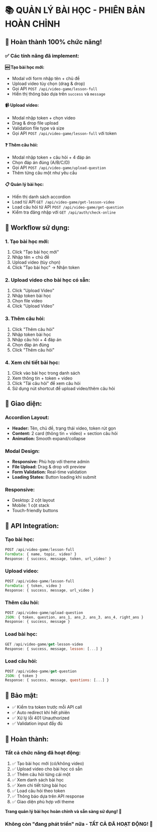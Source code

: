# 📚 QUẢN LÝ BÀI HỌC - PHIÊN BẢN HOÀN CHỈNH

## 🎉 **Hoàn thành 100% chức năng!**

### ✅ **Các tính năng đã implement:**

#### 🆕 **Tạo bài học mới:**
- Modal với form nhập tên + chủ đề
- Upload video tùy chọn (drag & drop)
- Gọi API `POST /api/video-game/lesson-full`
- Hiển thị thông báo dựa trên `success` và `message`

#### 📹 **Upload video:**
- Modal nhập token + chọn video
- Drag & drop file upload
- Validation file type và size
- Gọi API `POST /api/video-game/lesson-full` với token

#### ❓ **Thêm câu hỏi:**
- Modal nhập token + câu hỏi + 4 đáp án
- Chọn đáp án đúng (A/B/C/D)
- Gọi API `POST /api/video-game/upload-question`
- Thêm từng câu một như yêu cầu

#### 📋 **Quản lý bài học:**
- Hiển thị danh sách accordion
- Load từ API `GET /api/video-game/get-lesson-video`
- Load câu hỏi từ API `POST /api/video-game/get-question`
- Kiểm tra đăng nhập với `GET /api/auth/check-online`

## 🎯 **Workflow sử dụng:**

### **1. Tạo bài học mới:**
1. Click "Tạo bài học mới"
2. Nhập tên + chủ đề
3. Upload video (tùy chọn)
4. Click "Tạo bài học" → Nhận token

### **2. Upload video cho bài học có sẵn:**
1. Click "Upload Video"
2. Nhập token bài học
3. Chọn file video
4. Click "Upload Video"

### **3. Thêm câu hỏi:**
1. Click "Thêm câu hỏi"
2. Nhập token bài học
3. Nhập câu hỏi + 4 đáp án
4. Chọn đáp án đúng
5. Click "Thêm câu hỏi"

### **4. Xem chi tiết bài học:**
1. Click vào bài học trong danh sách
2. Xem thông tin + token + video
3. Click "Tải câu hỏi" để xem câu hỏi
4. Sử dụng nút shortcut để upload video/thêm câu hỏi

## 🎨 **Giao diện:**

### **Accordion Layout:**
- **Header:** Tên, chủ đề, trạng thái video, token rút gọn
- **Content:** 2 card (thông tin + video) + section câu hỏi
- **Animation:** Smooth expand/collapse

### **Modal Design:**
- **Responsive:** Phù hợp với theme admin
- **File Upload:** Drag & drop với preview
- **Form Validation:** Real-time validation
- **Loading States:** Button loading khi submit

### **Responsive:**
- Desktop: 2 cột layout
- Mobile: 1 cột stack
- Touch-friendly buttons

## 🔧 **API Integration:**

### **Tạo bài học:**
```javascript
POST /api/video-game/lesson-full
FormData: { name, topic, video? }
Response: { success, message, token, url_video? }
```

### **Upload video:**
```javascript
POST /api/video-game/lesson-full  
FormData: { token, video }
Response: { success, message, url_video }
```

### **Thêm câu hỏi:**
```javascript
POST /api/video-game/upload-question
JSON: { token, question, ans_1, ans_2, ans_3, ans_4, right_ans }
Response: { success, message }
```

### **Load bài học:**
```javascript
GET /api/video-game/get-lesson-video
Response: { success, message, lesson: [...] }
```

### **Load câu hỏi:**
```javascript
POST /api/video-game/get-question
JSON: { token }
Response: { success, message, questions: [...] }
```

## 🔐 **Bảo mật:**
- ✅ Kiểm tra token trước mỗi API call
- ✅ Auto redirect khi hết phiên
- ✅ Xử lý lỗi 401 Unauthorized
- ✅ Validation input đầy đủ

## 🎊 **Hoàn thành:**

### **Tất cả chức năng đã hoạt động:**
1. ✅ Tạo bài học mới (có/không video)
2. ✅ Upload video cho bài học có sẵn
3. ✅ Thêm câu hỏi từng cái một
4. ✅ Xem danh sách bài học
5. ✅ Xem chi tiết từng bài học
6. ✅ Load câu hỏi theo token
7. ✅ Thông báo dựa trên API response
8. ✅ Giao diện phù hợp với theme

**Trang quản lý bài học hoàn chỉnh và sẵn sàng sử dụng! 🚀**

### **Không còn "đang phát triển" nữa - TẤT CẢ ĐÃ HOẠT ĐỘNG! 🎉**